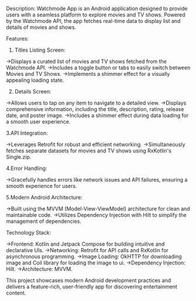 Description: Watchmode App is an Android application designed to provide users with a seamless platform to explore movies and TV shows. Powered by the Watchmode API, the app fetches real-time data to display list and details of movies and shows.

Features:

1. Titles Listing Screen:

->Displays a curated list of movies and TV shows fetched from the Watchmode API.
->Includes a toggle button or tabs to easily switch between Movies and TV Shows.
->Implements a shimmer effect for a visually appealing loading state.

2. Details Screen:

->Allows users to tap on any item to navigate to a detailed view.
->Displays comprehensive information, including the title, description, rating, release date, and poster image.
->Includes a shimmer effect during data loading for a smooth user experience.

3.API Integration:

->Leverages Retrofit for robust and efficient networking.
->Simultaneously fetches separate datasets for movies and TV shows using RxKotlin's Single.zip.

4.Error Handling:

->Gracefully handles errors like network issues and API failures, ensuring a smooth experience for users.

5.Modern Android Architecture:

->Built using the MVVM (Model-View-ViewModel) architecture for clean and maintainable code.
->Utilizes Dependency Injection with Hilt to simplify the management of dependencies.

Technology Stack:

->Frontend: Kotlin and Jetpack Compose for building intuitive and declarative UIs.
->Networking: Retrofit for API calls and RxKotlin for asynchronous programming.
->Image Loading: OkHTTP for downloading image and Coil library for loading the image to ui.
->Dependency Injection: Hilt.
->Architecture: MVVM.

This project showcases modern Android development practices and delivers a feature-rich, user-friendly app for discovering entertainment content.
